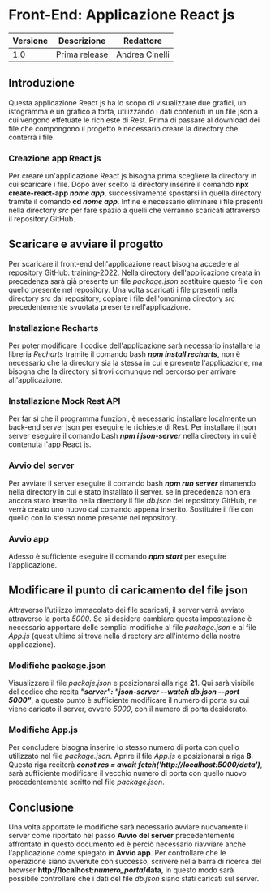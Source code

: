 # Front-End: Applicazione React js
  | Versione | Descrizione   | Redattore      |
  | -------- | ------------- | -------------- |
  | 1.0      | Prima release | Andrea Cinelli |
  ## Introduzione
  Questa applicazione React js ha lo scopo di visualizzare due grafici, un istogramma e un grafico a torta, utilizzando i dati contenuti in un file json a cui vengono 
  effetuate le richieste di Rest.
  Prima di passare al download dei file che compongono il progetto è necessario creare la directory che conterrà i file.
   ### Creazione app React js
   Per creare un'applicazione React js bisogna prima scegliere la directory in cui scaricare i file.
   Dopo aver scelto la directory inserire il comando **npx create-react-app *nome app***, successivamente spostarsi in quella directory tramite il comando **cd *nome app***.
   Infine è necessario eliminare i file presenti nella directory *src* per fare spazio a quelli che verranno scaricati attraverso il repository GitHub.
  ## Scaricare e avviare il progetto
  Per scaricare il front-end dell'applicazione react bisogna accedere al repository GitHub: [training-2022](https://github.com/prometeia-public/training-2022.git).
  Nella directory dell'applicazione creata in precedenza sarà già presente un file  *package.json* sostituire questo file con quello presente nel repository.
  Una volta scaricati i file presenti nella directory *src* dal repository, copiare i file dell'omonima directory *src* precedentemente svuotata presente nell'applicazione.
   ### Installazione Recharts 
   Per poter modificare il codice dell'applicazione sarà necessario installare la libreria *Recharts* tramite il comando bash ***npm install recharts***, non è necessario che 
   la directory sia la stessa in cui è presente l'applicazione, ma bisogna che la directory si trovi comunque nel percorso per arrivare all'applicazione.
   ### Installazione Mock Rest API
   Per far sì che il programma funzioni, è necessario installare localmente un back-end server json per eseguire le richieste di Rest.
   Per installare il json server eseguire il comando bash ***npm i json-server*** nella directory in cui è contenuta l'app React js.
   ### Avvio del server
   Per avviare il server eseguire il comando bash ***npm run server*** rimanendo nella directory in cui è stato installato il server. se in precedenza non era ancora stato
   inserito nella directory il file *db.json* del repository GitHub, ne verrà creato uno nuovo dal comando appena inserito. Sostituire il file con quello con lo stesso nome 
   presente nel repository.
   ### Avvio app
   Adesso è sufficiente eseguire il comando ***npm start*** per eseguire l'applicazione.
  ## Modificare il punto di caricamento del file json
  Attraverso l'utilizzo immacolato dei file scaricati, il server verrà avviato attraverso la porta *5000*. Se si desidera cambiare questa impostazione è necessario apportare 
  delle semplici modifiche al file *package.json* e al file *App.js* (quest'ultimo si trova nella directory *src* all'interno della nostra applicazione).
   ### Modifiche package.json
   Visualizzare il file *packaje.json* e posizionarsi alla riga **21**. Qui sarà visibile del codice che recita ***"server": "json-server --watch db.json --port 5000"***, a
   questo punto è sufficiente modificare il numero di porta su cui viene caricato il server, ovvero *5000*, con il numero di porta desiderato.
   ### Modifiche App.js
   Per concludere bisogna inserire lo stesso numero di porta con quello utilizzato nel file *package.json*. Aprire il file *App.js* e posizionarsi a riga **8**.
   Questa riga reciterà ***const res = await fetch('http://localhost:5000/data')***, sarà sufficiente modificare il vecchio numero di porta con quello nuovo precedentemente
   scritto nel file *package.json*.
  ## Conclusione
  Una volta apportate le modifiche sarà necessario avviare nuovamente il server come riportato nel passo **Avvio del server** precedentemente affrontato in questo documento
  ed è perciò necessario riavviare anche l'applicazione come spiegato in **Avvio app**. Per controllare che le operazione siano avvenute con successo, scrivere nella barra di
  ricerca del browser **http://localhost:*numero_porta*/data**, in questo modo sarà possibile controllare che i dati del file *db.json* siano stati caricati sul server.
